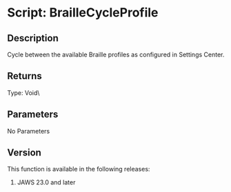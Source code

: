# Script: BrailleCycleProfile

## Description

Cycle between the available Braille profiles as configured in Settings
Center.

## Returns

Type: Void\

## Parameters

No Parameters

## Version

This function is available in the following releases:

1.  JAWS 23.0 and later
